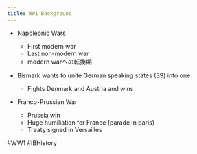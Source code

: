 ```yaml
---
title: WW1 Background
---
```


* Napoleonic Wars
  
  * First modern war
  * Last non-modern war
  * modern warへの転換期
* Bismark wants to unite German speaking states (39) into one
  
  * Fights Denmark and Austria and wins
* Franco-Prussian War
  
  * Prussia win
  * Huge humiliation for France (parade in paris)
  * Treaty signed in Versailles

\#WW1
\#IBHistory
